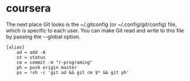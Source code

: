# coursera

The next place Git looks is the ~/.gitconfig (or ~/.config/git/config) file, which is specific to each user. You can make Git read and write to this file by passing the --global option.

```
[alias]
	ad = add -A
	st = status
	cm = commit -m "r-programing"
	ph = push origin master
	ps = !sh -c 'git ad && git cm $* && git ph'
```
